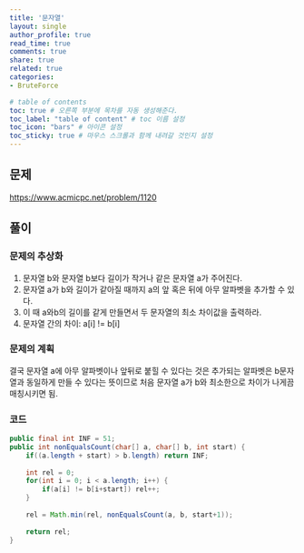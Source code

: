 ```yaml
---
title: '문자열'
layout: single
author_profile: true
read_time: true
comments: true
share: true
related: true
categories:
- BruteForce

# table of contents
toc: true # 오른쪽 부분에 목차를 자동 생성해준다.
toc_label: "table of content" # toc 이름 설정
toc_icon: "bars" # 아이콘 설정
toc_sticky: true # 마우스 스크롤과 함께 내려갈 것인지 설정
---
```


## 문제
<a href="https://www.acmicpc.net/problem/1120" target="_blank">https://www.acmicpc.net/problem/1120</a>

## 풀이
### 문제의 추상화
1. 문자열 b와 문자열 b보다 길이가 작거나 같은 문자열 a가 주어진다.
2. 문자열 a가 b와 길이가 같아질 때까지 a의 앞 혹은 뒤에 아무 알파벳을 추가할 수 있다.
3. 이 때 a와b의 길이를 같게 만들면서 두 문자열의 최소 차이값을 출력하라.
4. 문자열 간의 차이: a[i] != b[i]

### 문제의 계획
결국 문자열 a에 아무 알파벳이나 앞뒤로 붙힐 수 있다는 것은
추가되는 알파벳은 b문자열과 동일하게 만들 수 있다는 뜻이므로
처음 문자열 a가 b와 최소한으로 차이가 나게끔 매칭시키면 됨.

### 코드
```java
public final int INF = 51;
public int nonEqualsCount(char[] a, char[] b, int start) {
    if((a.length + start) > b.length) return INF;
    
    int rel = 0;
    for(int i = 0; i < a.length; i++) {
        if(a[i] != b[i+start]) rel++;
    }
    
    rel = Math.min(rel, nonEqualsCount(a, b, start+1));
    
    return rel;
}
```